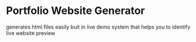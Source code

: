 # Portfolio Website Generator
generates html files easily
buit in live demo system that helps you to identify live website preview
